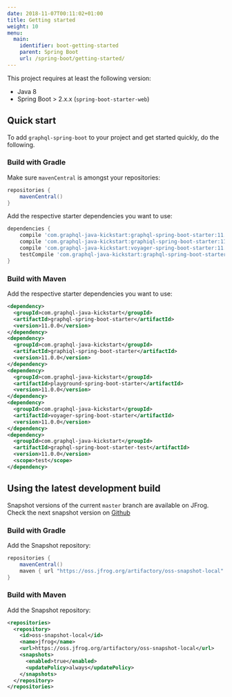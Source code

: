 ```yaml
---
date: 2018-11-07T00:11:02+01:00
title: Getting started
weight: 10
menu:
  main:
    identifier: boot-getting-started
    parent: Spring Boot
    url: /spring-boot/getting-started/
---
```


This project requires at least the following version:

* Java 8
* Spring Boot > 2.x.x (`spring-boot-starter-web`)

## Quick start

To add `graphql-spring-boot` to your project and get started quickly, do the following.

### Build with Gradle

Make sure `mavenCentral` is amongst your repositories:
```gradle
repositories {
    mavenCentral()
}
```

Add the respective starter dependencies you want to use:
```gradle
dependencies {
    compile 'com.graphql-java-kickstart:graphql-spring-boot-starter:11.0.0'
    compile 'com.graphql-java-kickstart:graphiql-spring-boot-starter:11.0.0'
    compile 'com.graphql-java-kickstart:voyager-spring-boot-starter:11.0.0'
    testCompile 'com.graphql-java-kickstart:graphql-spring-boot-starter-test:11.0.0'
}
```

### Build with Maven

Add the respective starter dependencies you want to use:
```xml
<dependency>
  <groupId>com.graphql-java-kickstart</groupId>
  <artifactId>graphql-spring-boot-starter</artifactId>
  <version>11.0.0</version>
</dependency>
<dependency>
  <groupId>com.graphql-java-kickstart</groupId>
  <artifactId>graphiql-spring-boot-starter</artifactId>
  <version>11.0.0</version>
</dependency>
<dependency>
  <groupId>com.graphql-java-kickstart</groupId>
  <artifactId>playground-spring-boot-starter</artifactId>
  <version>11.0.0</version>
</dependency>
<dependency>
  <groupId>com.graphql-java-kickstart</groupId>
  <artifactId>voyager-spring-boot-starter</artifactId>
  <version>11.0.0</version>
</dependency>
<dependency>
  <groupId>com.graphql-java-kickstart</groupId>
  <artifactId>graphql-spring-boot-starter-test</artifactId>
  <version>11.0.0</version>
  <scope>test</scope>
</dependency>
```

## Using the latest development build

Snapshot versions of the current `master` branch are available on JFrog. Check the next snapshot version on
[Github](https://github.com/graphql-java-kickstart/graphql-java-tools/blob/master/gradle.properties)

### Build with Gradle

Add the Snapshot repository:
```gradle
repositories {
    mavenCentral()
    maven { url "https://oss.jfrog.org/artifactory/oss-snapshot-local" }
}
```

### Build with Maven

Add the Snapshot repository:
```xml
<repositories>
  <repository>
    <id>oss-snapshot-local</id>
    <name>jfrog</name>
    <url>https://oss.jfrog.org/artifactory/oss-snapshot-local</url>
    <snapshots>
      <enabled>true</enabled>
      <updatePolicy>always</updatePolicy>
    </snapshots>
  </repository>
</repositories>
```
